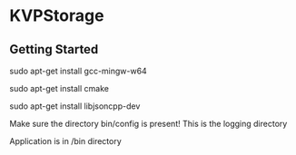 # KVPStorage

## Getting Started

sudo apt-get install gcc-mingw-w64

sudo apt-get install cmake

sudo apt-get install libjsoncpp-dev

Make sure the directory bin/config is present! This is the logging directory

Application is in /bin directory
